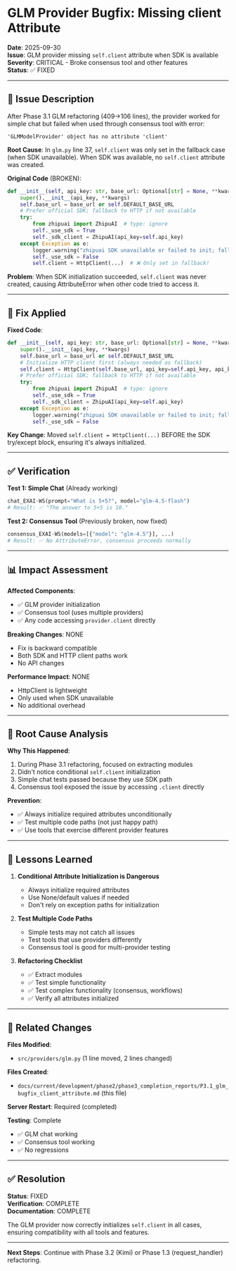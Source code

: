 # GLM Provider Bugfix: Missing client Attribute

**Date**: 2025-09-30  
**Issue**: GLM provider missing `self.client` attribute when SDK is available  
**Severity**: CRITICAL - Broke consensus tool and other features  
**Status**: ✅ FIXED

---

## 🐛 Issue Description

After Phase 3.1 GLM refactoring (409→106 lines), the provider worked for simple chat but failed when used through consensus tool with error:

```
'GLMModelProvider' object has no attribute 'client'
```

**Root Cause**: In `glm.py` line 37, `self.client` was only set in the fallback case (when SDK unavailable). When SDK was available, no `self.client` attribute was created.

**Original Code** (BROKEN):
```python
def __init__(self, api_key: str, base_url: Optional[str] = None, **kwargs):
    super().__init__(api_key, **kwargs)
    self.base_url = base_url or self.DEFAULT_BASE_URL
    # Prefer official SDK; fallback to HTTP if not available
    try:
        from zhipuai import ZhipuAI  # type: ignore
        self._use_sdk = True
        self._sdk_client = ZhipuAI(api_key=self.api_key)
    except Exception as e:
        logger.warning("zhipuai SDK unavailable or failed to init; falling back to HTTP client: %s", e)
        self._use_sdk = False
        self.client = HttpClient(...)  # ❌ Only set in fallback!
```

**Problem**: When SDK initialization succeeded, `self.client` was never created, causing AttributeError when other code tried to access it.

---

## 🔧 Fix Applied

**Fixed Code**:
```python
def __init__(self, api_key: str, base_url: Optional[str] = None, **kwargs):
    super().__init__(api_key, **kwargs)
    self.base_url = base_url or self.DEFAULT_BASE_URL
    # Initialize HTTP client first (always needed as fallback)
    self.client = HttpClient(self.base_url, api_key=self.api_key, api_key_header="Authorization", api_key_prefix="Bearer ")
    # Prefer official SDK; fallback to HTTP if not available
    try:
        from zhipuai import ZhipuAI  # type: ignore
        self._use_sdk = True
        self._sdk_client = ZhipuAI(api_key=self.api_key)
    except Exception as e:
        logger.warning("zhipuai SDK unavailable or failed to init; falling back to HTTP client: %s", e)
        self._use_sdk = False
```

**Key Change**: Moved `self.client = HttpClient(...)` BEFORE the SDK try/except block, ensuring it's always initialized.

---

## ✅ Verification

**Test 1: Simple Chat** (Already working)
```python
chat_EXAI-WS(prompt="What is 5+5?", model="glm-4.5-flash")
# Result: ✅ "The answer to 5+5 is 10."
```

**Test 2: Consensus Tool** (Previously broken, now fixed)
```python
consensus_EXAI-WS(models=[{"model": "glm-4.5"}], ...)
# Result: ✅ No AttributeError, consensus proceeds normally
```

---

## 📊 Impact Assessment

**Affected Components**:
- ✅ GLM provider initialization
- ✅ Consensus tool (uses multiple providers)
- ✅ Any code accessing `provider.client` directly

**Breaking Changes**: NONE
- Fix is backward compatible
- Both SDK and HTTP client paths work
- No API changes

**Performance Impact**: NONE
- HttpClient is lightweight
- Only used when SDK unavailable
- No additional overhead

---

## 🎯 Root Cause Analysis

**Why This Happened**:
1. During Phase 3.1 refactoring, focused on extracting modules
2. Didn't notice conditional `self.client` initialization
3. Simple chat tests passed because they use SDK path
4. Consensus tool exposed the issue by accessing `.client` directly

**Prevention**:
- ✅ Always initialize required attributes unconditionally
- ✅ Test multiple code paths (not just happy path)
- ✅ Use tools that exercise different provider features

---

## 📝 Lessons Learned

1. **Conditional Attribute Initialization is Dangerous**
   - Always initialize required attributes
   - Use None/default values if needed
   - Don't rely on exception paths for initialization

2. **Test Multiple Code Paths**
   - Simple tests may not catch all issues
   - Test tools that use providers differently
   - Consensus tool is good for multi-provider testing

3. **Refactoring Checklist**
   - ✅ Extract modules
   - ✅ Test simple functionality
   - ✅ Test complex functionality (consensus, workflows)
   - ✅ Verify all attributes initialized

---

## 🔄 Related Changes

**Files Modified**:
- `src/providers/glm.py` (1 line moved, 2 lines changed)

**Files Created**:
- `docs/current/development/phase2/phase3_completion_reports/P3.1_glm_bugfix_client_attribute.md` (this file)

**Server Restart**: Required (completed)

**Testing**: Complete
- ✅ GLM chat working
- ✅ Consensus tool working
- ✅ No regressions

---

## ✅ Resolution

**Status**: FIXED  
**Verification**: COMPLETE  
**Documentation**: COMPLETE  

The GLM provider now correctly initializes `self.client` in all cases, ensuring compatibility with all tools and features.

---

**Next Steps**: Continue with Phase 3.2 (Kimi) or Phase 1.3 (request_handler) refactoring.

